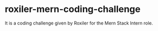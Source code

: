 # roxiler-mern-coding-challenge
It is a coding challenge given by Roxiler for the Mern Stack Intern role.
